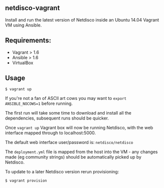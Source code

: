
## netdisco-vagrant

Install and run the latest version of Netdisco inside an Ubuntu 14.04 Vagrant VM using Ansible.

## Requirements:

* Vagrant > 1.6
* Ansible > 1.6
* VirtualBox

## Usage

```
$ vagrant up
```

If you're not a fan of ASCII art cows you may want to `export ANSIBLE_NOCOWS=1` before running.

The first run will take some time to download and install all the dependencies, subsequent runs should be quicker.

Once `vagrant up` Vagrant box will now be running Netdisco, with the web interface mapped through to localhost:5000.

The default web interface user/password is: `netdisco/netdisco`

The `deployment.yml` file is mapped from the host into the VM - any changes made (eg community strings) should be automatically picked up by Netdisco.

To update to a later Netdisco version rerun provisioning:

```
$ vagrant provision
```
